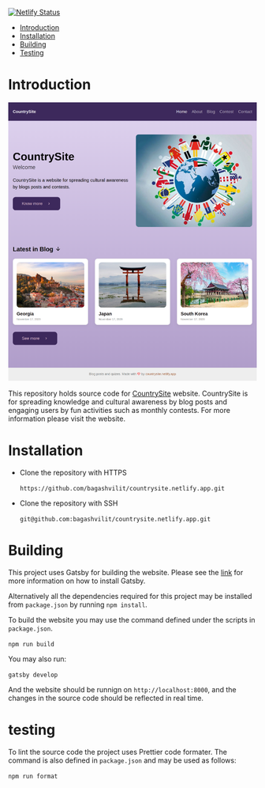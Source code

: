 [![Netlify Status](https://api.netlify.com/api/v1/badges/63521b78-612e-4a2f-a409-3fa8009e7f3b/deploy-status)](https://app.netlify.com/sites/countrysite/deploys?filter=main)

* [Introduction](#introduction)
* [Installation](#installation)
* [Building](#building)
* [Testing](#testing)

# Introduction

![website screenshot](static/assets/screenshot_two.png)

This repository holds source code for [CountrySite](https://countrysite.netlify.app/) website. CountrySite is for spreading knowledge and cultural awareness by blog posts and engaging users by fun activities such as monthly contests. For more information
please visit the website.

# Installation

- Clone the repository with HTTPS

    `https://github.com/bagashvilit/countrysite.netlify.app.git`

- Clone the repository with SSH

    `git@github.com:bagashvilit/countrysite.netlify.app.git`

# Building

This project uses Gatsby for building the website. Please see the [link](https://www.gatsbyjs.com/docs/gatsby-cli/#:~:text=The%20Gatsby%20CLI%20is%20available,%2D%2Dhelp%20for%20full%20help.) for more information on how to install Gatsby.

Alternatively all the dependencies required for this project may be installed from `package.json` by running `npm install`.

To build the website you may use the command defined under the scripts in `package.json`.

`npm run build`

You may also run:

`gatsby develop`

And the website should be runnign on `http://localhost:8000`, and the changes in the source code should be reflected in real time.

# testing

To lint the source code the project uses Prettier code formater. The command is also defined in `package.json` and may be used as follows:

`npm run format`

